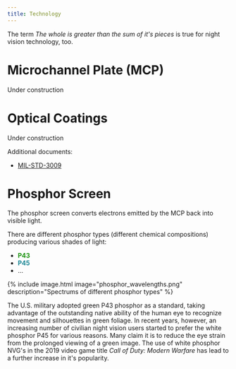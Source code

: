 ```yaml
---
title: Technology
---
```


The term *The whole is greater than the sum of it's pieces* is true for night vision technology, too.

# Microchannel Plate (MCP)

Under construction

# Optical Coatings

Under construction

Additional documents:

* [MIL-STD-3009](https://www.appliedavionics.com/pdf/MIL-STD-3009.pdf)

# Phosphor Screen

The phosphor screen converts electrons emitted by the MCP back into visible light.

There are different phosphor types (different chemical compositions) producing various shades of light:

* <div style="font-weight: bold; color: #1b9210">P43</div>
* <div style="font-weight: bold; color: #1e8896">P45</div>
* ...

{% include image.html image="phosphor_wavelengths.png" description="Spectrums of different phosphor types" %}

The U.S. military adopted green P43 phosphor as a standard, taking advantage of the outstanding
native ability of the human eye to recognize movement and silhouettes in green foliage.
In recent years, however, an increasing number of civilian night vision users started to prefer
the white phosphor P45 for various reasons.
Many claim it is to reduce the eye strain from the prolonged viewing of a green image.
The use of white phosphor NVG's in the 2019 video game title *Call of Duty: Modern Warfare*
has lead to a further increase in it's popularity.
